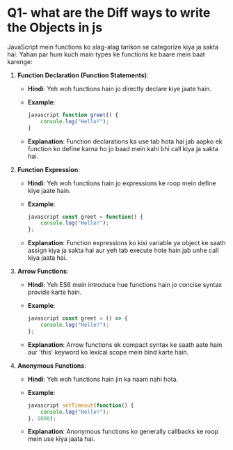 # Q1- what are the Diff ways to write the Objects in js

JavaScript mein functions ko alag-alag tarikon se categorize kiya ja sakta hai. Yahan par hum kuch main types ke functions ke baare mein baat karenge:

1. **Function Declaration (Function Statements)**:
   * **Hindi**: Yeh woh functions hain jo directly declare kiye jaate hain.
   *   **Example**:

       ```javascript
       javascript function greet() {
           console.log("Hello!");
       }
       ```
   * **Explanation**: Function declarations ka use tab hota hai jab aapko ek function ko define karna ho jo baad mein kahi bhi call kiya ja sakta hai.
2. **Function Expression**:
   * **Hindi**: Yeh woh functions hain jo expressions ke roop mein define kiye jaate hain.
   *   **Example**:

       ```javascript
       javascript const greet = function() {
           console.log("Hello!");
       };
       ```
   * **Explanation**: Function expressions ko kisi variable ya object ke saath assign kiya ja sakta hai aur yeh tab execute hote hain jab unhe call kiya jaata hai.
3. **Arrow Functions**:
   * **Hindi**: Yeh ES6 mein introduce hue functions hain jo concise syntax provide karte hain.
   *   **Example**:

       ```javascript
       javascript const greet = () => {
           console.log("Hello!");
       };
       ```
   * **Explanation**: Arrow functions ek compact syntax ke saath aate hain aur 'this' keyword ko lexical scope mein bind karte hain.
4. **Anonymous Functions**:
   * **Hindi**: Yeh woh functions hain jin ka naam nahi hota.
   *   **Example**:

       ```javascript
       javascript setTimeout(function() {
           console.log("Hello!");
       }, 1000);
       ```
   * **Explanation**: Anonymous functions ko generally callbacks ke roop mein use kiya jaata hai.

